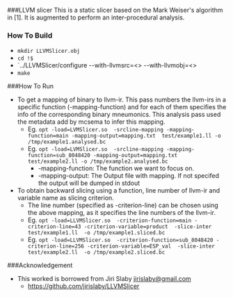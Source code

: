 ###LLVM slicer
This is a static slicer based on the Mark Weiser's algorithm in [1]. It is
augmented to perform an inter-procedural analysis. 

### How To Build
  - `mkdir LLVMSlicer.obj`
  - `cd !$`
  - `../LLVMSlicer/configure --with-llvmsrc=<> --with-llvmobj=<>
  - `make`

###How To Run
  - To get a mapping of binary to llvm-ir. This pass numbers the llvm-irs in a specific function (-mapping-function) and for each of them specifies the info of the corresponding binary mneumonics. This analysis pass used the metadata add by mcsema to infer this mapping.
    * Eg. `opt -load=LVMSlicer.so  -srcline-mapping -mapping-function=main -mapping-output=mapping.txt  test/example1.ll -o /tmp/example1.analysed.bc` 
    * Eg. `opt -load=LVMSlicer.so  -srcline-mapping -mapping-function=sub_8048420 -mapping-output=mapping.txt  test/example2.ll -o /tmp/example2.analysed.bc` 
      * -mapping-function: The function we want to focus on.
      * -mapping-output: The Output file with mapping. If not specifed the output will be dumped in stdout
  -  To obtain backward slicing using a function, line number of llvm-ir and variable name as slicing criterion. 
      * The line number (specified as -criterion-line) can be chosen using the above mapping, as it specifies the line numbers of the llvm-ir.
      * Eg. `opt -load=LLVMSlicer.so  -criterion-function=main -criterion-line=43 -criterion-variable=product  -slice-inter  test/example1.ll  -o /tmp/example1.sliced.bc`
      * Eg. `opt -load=LLVMSlicer.so  -criterion-function=sub_8048420 -criterion-line=256 -criterion-variable=ESP_val  -slice-inter  test/example2.ll  -o /tmp/example2.sliced.bc`



###Acknowledgement
- This worked is borrowed from Jiri Slaby <jirislaby@gmail.com>
  * https://github.com/jirislaby/LLVMSlicer
